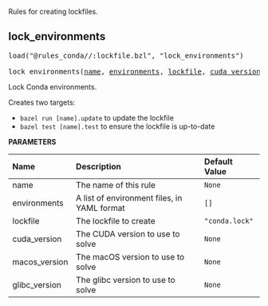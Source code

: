 <!-- Generated with Stardoc: http://skydoc.bazel.build -->

Rules for creating lockfiles.

<a id="lock_environments"></a>

## lock_environments

<pre>
load("@rules_conda//:lockfile.bzl", "lock_environments")

lock_environments(<a href="#lock_environments-name">name</a>, <a href="#lock_environments-environments">environments</a>, <a href="#lock_environments-lockfile">lockfile</a>, <a href="#lock_environments-cuda_version">cuda_version</a>, <a href="#lock_environments-macos_version">macos_version</a>, <a href="#lock_environments-glibc_version">glibc_version</a>)
</pre>

Lock Conda environments.

Creates two targets:
* `bazel run [name].update` to update the lockfile
* `bazel test [name].test` to ensure the lockfile is up-to-date


**PARAMETERS**


| Name  | Description | Default Value |
| :------------- | :------------- | :------------- |
| <a id="lock_environments-name"></a>name |  The name of this rule   |  `None` |
| <a id="lock_environments-environments"></a>environments |  A list of environment files, in YAML format   |  `[]` |
| <a id="lock_environments-lockfile"></a>lockfile |  The lockfile to create   |  `"conda.lock"` |
| <a id="lock_environments-cuda_version"></a>cuda_version |  The CUDA version to use to solve   |  `None` |
| <a id="lock_environments-macos_version"></a>macos_version |  The macOS version to use to solve   |  `None` |
| <a id="lock_environments-glibc_version"></a>glibc_version |  The glibc version to use to solve   |  `None` |


